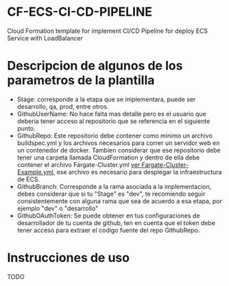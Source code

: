 # CF-ECS-CI-CD-PIPELINE
Cloud Formation template for implement CI/CD Pipeline for deploy ECS Service with LoadBalancer

# Descripcion de algunos de los parametros de la plantilla
- Stage: corresponde a la etapa que se implementara, puede ser desarrollo, qa, prod, entre otros.
- GithubUserName: No hace falta mas detalle pero es el usuario que deberia tener acceso al repositorio que se referencia en el siguiente punto.
- GithubRepo: Este repositorio debe contener como minimo un archivo buildspec.yml y los archivos necesarios para correr un servidor web en un contenedor de docker.
Tambien considerar que ese repositorio debe tener una carpeta llamada CloudFormation y dentro de ella debe contener el archivo Fargate-Cluster.yml [ver Fargate-Cluster-Example.yml](Fargate-Cluster-Example.yml), ese archivo es necesario para desplegar la infraestructura de ECS.
- GithubBranch: Corresponde a la rama asociada a la implementacion, debes considerar que si tu "Stage" es "dev", te recomiendo seguir consistentemente con alguna rama que sea de acuerdo a esa etapa, por ejemplo "dev" o "desarrollo"
- GithubOAuthToken: Se puede obtener en tus configuraciones de desarrollador de tu cuenta de github, ten en cuenta que el token debe tener acceso para extraer el codigo fuente del repo GithubRepo.

# Instrucciones de uso
TODO